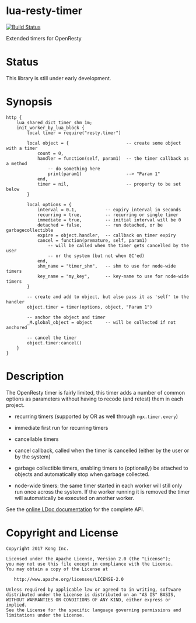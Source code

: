 # lua-resty-timer

[![Build Status][badge-travis-image]][badge-travis-url]

Extended timers for OpenResty

# Status

This library is still under early development.

# Synopsis

```nginx
http {
    lua_shared_dict timer_shm 1m;
    init_worker_by_lua_block {
        local timer = require("resty.timer")

        local object = {                      -- create some object with a timer
            count = 0,
            handler = function(self, param1)  -- the timer callback as a method
                -- do something here
                print(param1)                 --> "Param 1"
            end,
            timer = nil,                      -- property to be set below
        }

        local options = {
            interval = 0.1,           -- expiry interval in seconds
            recurring = true,         -- recurring or single timer
            immediate = true,         -- initial interval will be 0
            detached = false,         -- run detached, or be garbagecollectible
            expire = object.handler,  -- callback on timer expiry
            cancel = function(premature, self, param1)
                -- will be called when the timer gets cancelled by the user
                -- or the system (but not when GC'ed)
            end,
            shm_name = "timer_shm",   -- shm to use for node-wide timers
            key_name = "my_key",      -- key-name to use for node-wide timers
        }

        -- create and add to object, but also pass it as 'self' to the handler
        object.timer = timer(options, object, "Param 1")

        -- anchor the object and timer
        _M.global_object = object     -- will be collected if not anchored

        -- cancel the timer
        object.timer:cancel()
    }
}
```

# Description

The OpenResty timer is fairly limited, this timer adds a number of common
options as parameters without having to recode (and retest) them in each
project.

* recurring timers (supported by OR as well through `ngx.timer.every`)

* immediate first run for recurring timers

* cancellable timers

* cancel callback, called when the timer is cancelled (either by the user or
  by the system)

* garbage collectible timers, enabling timers to (optionally) be attached to
  objects and automatically stop when garbage collected.
  

* node-wide timers: the same timer started in each worker will still only
  run once across the system. If the worker running it is removed the
  timer will automatically be executed on another worker.

See the [online LDoc documentation](http://kong.github.io/lua-resty-timer)
for the complete API.

# Copyright and License

```
Copyright 2017 Kong Inc.

Licensed under the Apache License, Version 2.0 (the "License");
you may not use this file except in compliance with the License.
You may obtain a copy of the License at

   http://www.apache.org/licenses/LICENSE-2.0

Unless required by applicable law or agreed to in writing, software
distributed under the License is distributed on an "AS IS" BASIS,
WITHOUT WARRANTIES OR CONDITIONS OF ANY KIND, either express or implied.
See the License for the specific language governing permissions and
limitations under the License.
```

[badge-travis-url]: https://travis-ci.com/kong/lua-resty-timer/branches
[badge-travis-image]: https://travis-ci.com/kong/lua-resty-timer.svg?token=cpcsrmGmJZdztxDeoJqq&branch=master
